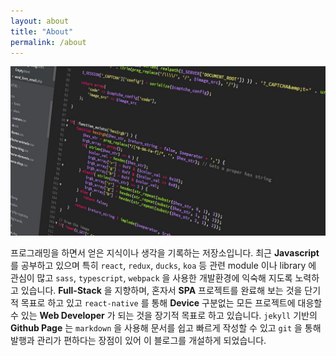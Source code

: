```yaml
---
layout: about
title: "About"
permalink: /about
---
```


![about](/assets/img/about.jpg)

프로그래밍을 하면서 얻은 지식이나 생각을 기록하는 저장소입니다. 최근 **Javascript** 를 공부하고 있으며 특히 `react`, `redux`, `ducks`, `koa` 등 관련 module 이나 library 에 관심이 많고 `sass`, `typescript`, `webpack` 을 사용한 개발환경에 익숙해 지도록 노력하고 있습니다. **Full-Stack** 을 지향하며, 혼자서 **SPA** 프로젝트를 완료해 보는 것을 단기적 목표로 하고 있고 `react-native` 를 통해 **Device** 구분없는 모든 프로젝트에 대응할 수 있는 **Web Developer** 가 되는 것을 장기적 목표로 하고 있습니다. `jekyll` 기반의 **Github Page** 는 `markdown` 을 사용해 문서를 쉽고 빠르게 작성할 수 있고 `git` 을 통해 발행과 관리가 편하다는 장점이 있어 이 블로그를 개설하게 되었습니다.